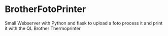 # BrotherFotoPrinter
Small Webserver with Python and flask to upload a foto process it and print it with the QL Brother Thermoprinter
